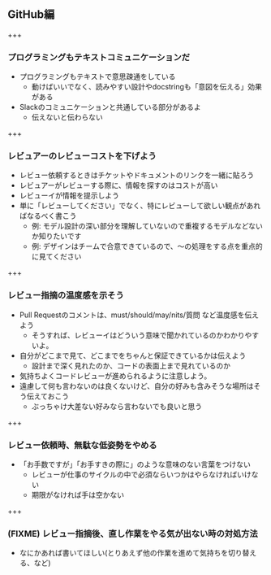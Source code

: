 ## GitHub編

+++

### プログラミングもテキストコミュニケーションだ

* プログラミングもテキストで意思疎通をしている
    * 動けばいいでなく、読みやすい設計やdocstringも「意図を伝える」効果がある
* Slackのコミュニケーションと共通している部分があるよ
    * 伝えないと伝わらない

+++

### レビュアーのレビューコストを下げよう

* レビュー依頼するときはチケットやドキュメントのリンクを一緒に貼ろう
* レビュアーがレビューする際に、情報を探すのはコストが高い
* レビューイが情報を提示しよう
* 単に「レビューしてください」でなく、特にレビューして欲しい観点があればなるべく書こう
    * 例: モデル設計の深い部分を理解していないので重複するモデルなどないか知りたいです
    * 例: デザインはチームで合意できているので、〜の処理をする点を重点的に見てください

+++

### レビュー指摘の温度感を示そう


* Pull Requestのコメントは、must/should/may/nits/質問 など温度感を伝えよう
    * そうすれば、レビューイはどういう意味で聞かれているのかわかりやすいよ。
* 自分がどこまで見て、どこまでをちゃんと保証できているかは伝えよう
    * 設計まで深く見れたのか、コードの表面上まで見れているのか
* 気持ちよくコードレビューが進められるように注意しよう。
* 遠慮して何も言わないのは良くないけど、自分の好みも含みそうな場所はそう伝えておこう
    * ぶっちゃけ大差ない好みなら言わないでも良いと思う

+++

### レビュー依頼時、無駄な低姿勢をやめる


* 「お手数ですが」「お手すきの際に」のような意味のない言葉をつけない
    * レビューが仕事のサイクルの中で必須ならいつかはやらなければいけない
    * 期限がなければ手は空かない


+++

### (FIXME) レビュー指摘後、直し作業をやる気が出ない時の対処方法

* なにかあれば書いてほしい(とりあえず他の作業を進めて気持ちを切り替える、など)